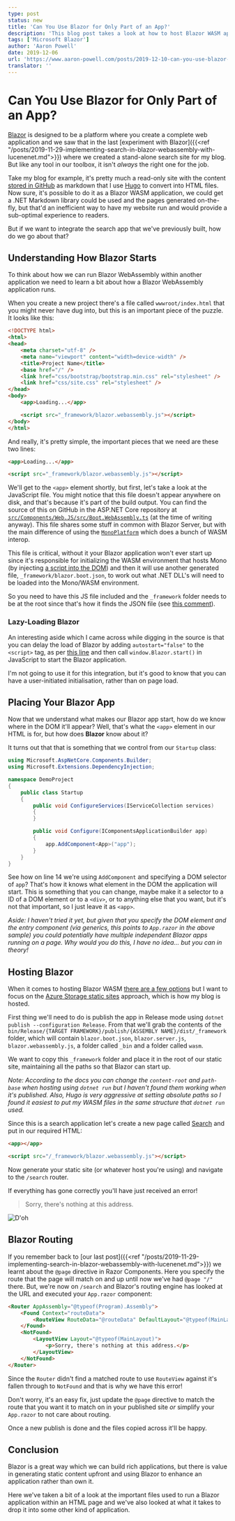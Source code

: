 ```yaml
---
type: post
status: new
title: 'Can You Use Blazor for Only Part of an App?'
description: 'This blog post takes a look at how to host Blazor WASM applications within a larger application.'
tags: ['Microsoft Blazor']
author: 'Aaron Powell'
date: 2019-12-06
url: 'https://www.aaron-powell.com/posts/2019-12-10-can-you-use-blazor-for-only-part-of-an-app/'
translator: ''
---
```


# Can You Use Blazor for Only Part of an App?

<ContentMeta />



[Blazor](https://docs.microsoft.com/en-gb/aspnet/core/blazor/?view=aspnetcore-3.0&{{<cda>}}) is designed to be a platform where you create a complete web application and we saw that in the last [experiment with Blazor]({{<ref "/posts/2019-11-29-implementing-search-in-blazor-webassembly-with-lucenenet.md">}}) where we created a stand-alone search site for my blog. But like any tool in our toolbox, it isn't _always_ the right one for the job.

Take my blog for example, it's pretty much a read-only site with the content [stored in GitHub](https://github.com/aaronpowell/aaronpowell.github.io) as markdown that I use [Hugo](https://gohugo.io) to convert into HTML files. Now sure, it's possible to do it as a Blazor WASM application, we could get a .NET Markdown library could be used and the pages generated on-the-fly, but that'd an inefficient way to have my website run and would provide a sub-optimal experience to readers.

But if we want to integrate the search app that we've previously built, how do we go about that?

## Understanding How Blazor Starts

To think about how we can run Blazor WebAssembly within another application we need to learn a bit about how a Blazor WebAssembly application runs.

When you create a new project there's a file called `wwwroot/index.html` that you might never have dug into, but this is an important piece of the puzzle. It looks like this:

```html
<!DOCTYPE html>
<html>
<head>
    <meta charset="utf-8" />
    <meta name="viewport" content="width=device-width" />
    <title>Project Name</title>
    <base href="/" />
    <link href="css/bootstrap/bootstrap.min.css" rel="stylesheet" />
    <link href="css/site.css" rel="stylesheet" />
</head>
<body>
    <app>Loading...</app>

    <script src="_framework/blazor.webassembly.js"></script>
</body>
</html>
```

And really, it's pretty simple, the important pieces that we need are these two lines:

```html
<app>Loading...</app>

<script src="_framework/blazor.webassembly.js"></script>
```

We'll get to the `<app>` element shortly, but first, let's take a look at the JavaScript file. You might notice that this file doesn't appear anywhere on disk, and that's because it's part of the build output. You can find the source of this on GitHub in the ASP.NET Core repository at [`src/Components/Web.JS/src/Boot.WebAssembly.ts`](https://github.com/aspnet/AspNetCore/blob/5bdf75f3e160bc90768526ba07c30e594b08b96d/src/Components/Web.JS/src/Boot.WebAssembly.ts) (at the time of writing anyway). This file shares some stuff in common with Blazor Server, but with the main difference of using the [`MonoPlatform`](https://github.com/aspnet/AspNetCore/blob/e72223eaf58a3ee6660a922064d2449e47b78253/src/Components/Web.JS/src/Platform/Mono/MonoPlatform.ts) which does a bunch of WASM interop.

This file is critical, without it your Blazor application won't ever start up since it's responsible for initializing the WASM environment that hosts Mono (by injecting [a script into the DOM](https://github.com/aspnet/AspNetCore/blob/e72223eaf58a3ee6660a922064d2449e47b78253/src/Components/Web.JS/src/Platform/Mono/MonoPlatform.ts#L197-L200)) and then it will use another generated file, `_framework/blazor.boot.json`, to work out what .NET DLL's will need to be loaded into the Mono/WASM environment.

So you need to have this JS file included and the `_framework` folder needs to be at the root since that's how it finds the JSON file (see [this comment](https://github.com/aspnet/AspNetCore/blob/e72223eaf58a3ee6660a922064d2449e47b78253/src/Components/Web.JS/src/Boot.WebAssembly.ts#L61-L62)).

### Lazy-Loading Blazor

An interesting aside which I came across while digging in the source is that you can delay the load of Blazor by adding `autostart="false"` to the `<script>` tag, as per [this line](https://github.com/aspnet/AspNetCore/blob/e72223eaf58a3ee6660a922064d2449e47b78253/src/Components/Web.JS/src/BootCommon.ts#L5) and then call `window.Blazor.start()` in JavaScript to start the Blazor application.

I'm not going to use it for this integration, but it's good to know that you can have a user-initiated initialisation, rather than on page load.

## Placing Your Blazor App

Now that we understand what makes our Blazor app start, how do we know where in the DOM it'll appear? Well, that's what the `<app>` element in our HTML is for, but how does **Blazor** know about it?

It turns out that that is something that we control from our `Startup` class:

```c#
using Microsoft.AspNetCore.Components.Builder;
using Microsoft.Extensions.DependencyInjection;

namespace DemoProject
{
    public class Startup
    {
        public void ConfigureServices(IServiceCollection services)
        {
        }

        public void Configure(IComponentsApplicationBuilder app)
        {
            app.AddComponent<App>("app");
        }
    }
}
```

See how on line 14 we're using `AddComponent` and specifying a DOM selector of `app`? That's how it knows what element in the DOM the application will start. This is something that you can change, maybe make it a selector to a ID of a DOM element or to a `<div>`, or to anything else that you want, but it's not that important, so I just leave it as `<app>`.

_Aside: I haven't tried it yet, but given that you specify the DOM element and the entry component (via generics, this points to `App.razor` in the above sample) you could potentially have multiple independent Blazor apps running on a page. Why would you do this, I have no idea... but you can in theory!_

## Hosting Blazor

When it comes to hosting Blazor WASM [there are a few options](https://docs.microsoft.com/en-gb/aspnet/core/host-and-deploy/blazor/webassembly?view=aspnetcore-3.1&{{<cda>}}) but I want to focus on the [Azure Storage static sites](https://docs.microsoft.com/en-gb/aspnet/core/host-and-deploy/blazor/webassembly?view=aspnetcore-3.1&{{<cda>}}#azure-storage) approach, which is how my blog is hosted.

First thing we'll need to do is publish the app in Release mode using `dotnet publish --configuration Release`. From that we'll grab the contents of the `bin/Release/{TARGET FRAMEWORK}/publish/{ASSEMBLY NAME}/dist/_framework` folder, which will contain `blazor.boot.json`, `blazor.server.js`, `blazor.webassembly.js`, a folder called `_bin` and a folder called `wasm`.

We want to copy this `_framework` folder and place it in the root of our static site, maintaining all the paths so that Blazor can start up.

_Note: According to the docs you can change the `content-root` and `path-base` when hosting using `dotnet run` but I haven't found them working when it's published. Also, Hugo is very aggressive at setting absolute paths so I found it easiest to put my WASM files in the same structure that `dotnet run` used._

Since this is a search application let's create a new page called [Search](https://raw.githubusercontent.com/aaronpowell/aaronpowell.github.io/fac2ae4c8db58f6b4b010522769fc928eb0e1983/src/content/search.md) and put in our required HTML:

```html
<app></app>

<script src="/_framework/blazor.webassembly.js"></script>
```

Now generate your static site (or whatever host you're using) and navigate to the `/search` router.

If everything has gone correctly you'll have just received an error!

> Sorry, there's nothing at this address.

![D'oh](/images/doh.gif)

## Blazor Routing

If you remember back to [our last post]({{<ref "/posts/2019-11-29-implementing-search-in-blazor-webassembly-with-lucenenet.md">}}) we learnt about the `@page` directive in Razor Components. Here you specify the route that the page will match on and up until now we've had `@page "/"` there. But, we're now on `/search` and Blazor's routing engine has looked at the URL and executed your `App.razor` component:

```html
<Router AppAssembly="@typeof(Program).Assembly">
    <Found Context="routeData">
        <RouteView RouteData="@routeData" DefaultLayout="@typeof(MainLayout)" />
    </Found>
    <NotFound>
        <LayoutView Layout="@typeof(MainLayout)">
            <p>Sorry, there's nothing at this address.</p>
        </LayoutView>
    </NotFound>
</Router>
```

Since the `Router` didn't find a matched route to use `RouteView` against it's fallen through to `NotFound` and that is why we have this error!

Don't worry, it's an easy fix, just update the `@page` directive to match the route that you want it to match on in your published site _or_ simplify your `App.razor` to not care about routing.

Once a new publish is done and the files copied across it'll be happy.

## Conclusion

Blazor is a great way which we can build rich applications, but there is value in generating static content upfront and using Blazor to enhance an application rather than own it.

Here we've taken a bit of a look at the important files used to run a Blazor application within an HTML page and we've also looked at what it takes to drop it into some other kind of application.